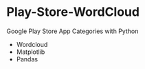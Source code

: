 # Play-Store-WordCloud
Google Play Store App Categories with Python

- Wordcloud
- Matplotlib
- Pandas
